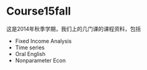 # Course15fall

这是2014年秋季学期，我们上的几门课的课程资料，包括
* Fixed Income Analysis
* Time series
* Oral English
* Nonparameter Econ
